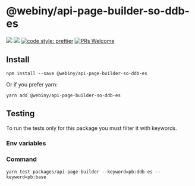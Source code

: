 # @webiny/api-page-builder-so-ddb-es

[![](https://img.shields.io/npm/dw/@webiny/api-page-builder-so-ddb-es.svg)](https://www.npmjs.com/package/@webiny/api-page-builder-so-ddb)
[![](https://img.shields.io/npm/v/@webiny/api-page-builder-so-ddb-es.svg)](https://www.npmjs.com/package/@webiny/api-page-builder-so-ddb)
[![code style: prettier](https://img.shields.io/badge/code_style-prettier-ff69b4.svg?style=flat-square)](https://github.com/prettier/prettier)
[![PRs Welcome](https://img.shields.io/badge/PRs-welcome-brightgreen.svg?style=flat-square)](http://makeapullrequest.com)

## Install

```
npm install --save @webiny/api-page-builder-so-ddb-es
```

Or if you prefer yarn:

```
yarn add @webiny/api-page-builder-so-ddb-es
```


## Testing
To run the tests only for this package you must filter it with keywords.

### Env variables


### Command
````
yarn test packages/api-page-builder --keyword=pb:ddb-es --keyword=pb:base
````